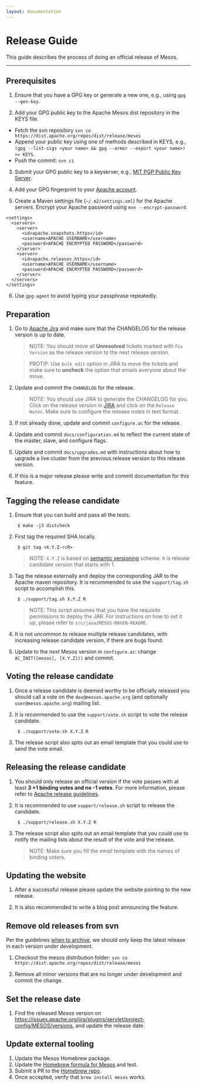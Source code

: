 ```yaml
---
layout: documentation
---
```


# Release Guide

This guide describes the process of doing an official release of Mesos.

-----------------------------------------------------------------------

## Prerequisites

1. Ensure that you have a GPG key or generate a new one, e.g., using `gpg --gen-key`.

2. Add your GPG public key to the Apache Mesos dist repository in the KEYS file.
  - Fetch the svn repository `svn co https://dist.apache.org/repos/dist/release/mesos`
  - Append your public key using one of methods described in KEYS,
    e.g., `(gpg --list-sigs <your name> && gpg --armor --export <your name>) >> KEYS`.
  - Push the commit: `svn ci`

3. Submit your GPG public key to a keyserver, e.g., [MIT PGP Public Key Server](https://pgp.mit.edu).

4. Add your GPG fingerprint to your [Apache account](https://id.apache.org/).

5. Create a Maven settings file (`~/.m2/settings.xml`) for the Apache
   servers. Encrypt your Apache password using `mvn --encrypt-password`.
```
<settings>
  <servers>
    <server>
      <id>apache.snapshots.https</id>
      <username>APACHE USERNAME</username>
      <password>APACHE ENCRYPTED PASSWORD</password>
    </server>
    <server>
      <id>apache.releases.https</id>
      <username>APACHE USERNAME</username>
      <password>APACHE ENCRYPTED PASSWORD</password>
    </server>
  </servers>
</settings>
```

6. Use `gpg-agent` to avoid typing your passphrase repeatedly.


## Preparation

1. Go to [Apache Jira](https://issues.apache.org/jira/browse/MESOS) and make sure that
   the CHANGELOG for the release version is up to date.

    > NOTE: You should move all **Unresolved** tickets marked with `Fix Version` as the
            release version to the next release version.

    > PROTIP: Use `bulk edit` option in JIRA to move the tickets and make sure to
              **uncheck** the option that emails everyone about the move.

2. Update and commit the `CHANGELOG` for the release.

    > NOTE: You should use JIRA to generate the CHANGELOG for you. Click on the release
     version in [JIRA](https://issues.apache.org/jira/browse/MESOS#selectedTab=com.atlassian.jira.plugin.system.project%3Aversions-panel) and click
     on the `Release Notes`. Make sure to configure the release notes in text format.

3. If not already done, update and commit `configure.ac` for the release.

4. Update and commit `docs/configuration.md` to reflect the current state of
   the master, slave, and configure flags.

5. Update and commit `docs/upgrades.md` with instructions about how to upgrade
   a live cluster from the previous release version to this release version.

6. If this is a major release please write and commit documentation for this feature.


## Tagging the release candidate

1. Ensure that you can build and pass all the tests.

        $ make -j3 distcheck

2. First tag the required SHA locally.

        $ git tag <X.Y.Z-rcR>

    > NOTE: `X.Y.Z` is based on [semantic versioning](http://semver.org/) scheme. `R` is release
            candidate version that starts with 1.

3. Tag the release externally and deploy the corresponding JAR to the Apache maven repository.
   It is recommended to use the `support/tag.sh` script to accomplish this.

        $ ./support/tag.sh X.Y.Z R

    > NOTE: This script assumes that you have the requisite permissions to deploy the JAR. For
      instructions on how to set it up, please refer to `src/java/MESOS-MAVEN-README`.

4. It is not uncommon to release multiple release candidates, with increasing release candidate
   version, if there are bugs found.

5. Update to the *next* Mesos version in `configure.ac`: change `AC_INIT([mesos], [X.Y.Z]))` and commit.

## Voting the release candidate

1. Once a release candidate is deemed worthy to be officially released you should call a vote on
   the `dev@meosos.apache.org` (and optionally `user@mesos.apache.org`) mailing list.

2. It is recommended to use the `support/vote.sh` script to vote the release candidate.

        $ ./support/vote.sh X.Y.Z R

3. The release script also spits out an email template that you could use to send the vote email.


## Releasing the release candidate

1. You should only release an official version if the vote passes with at least **3 +1 binding votes
   and no -1 votes**. For more information, please refer to [Apache release guidelines](http://www.apache.org/dev/release.html).

2. It is recommended to use `support/release.sh` script to release the candidate.

        $ ./support/release.sh X.Y.Z R

3. The release script also spits out an email template that you could use to notify the mailing lists about
   the result of the vote and the release.

    > NOTE: Make sure you fill the email template with the names of binding voters.


## Updating the website

1. After a successful release please update the website pointing to the new release.

2. It is also recommended to write a blog post announcing the feature.

## Remove old releases from svn

Per the guidelines [when to archive](http://www.apache.org/dev/release.html#when-to-archive), we should only keep the latest release in each version under development.

1. Checkout the mesos distribution folder: `svn co https://dist.apache.org/repos/dist/release/mesos`

2. Remove all minor versions that are no longer under development and commit the change.

## Set the release date

1. Find the released Mesos version on https://issues.apache.org/jira/plugins/servlet/project-config/MESOS/versions, and update the release date.

## Update external tooling

1. Update the Mesos Homebrew package.
  1. Update the [Homebrew formula for Mesos](https://github.com/Homebrew/homebrew/blob/master/Library/Formula/mesos.rb) and test.
  1. Submit a PR to the [Homebrew repo](https://github.com/Homebrew/homebrew).
  1. Once accepted, verify that `brew install mesos` works.
